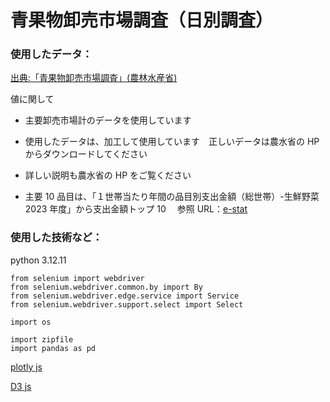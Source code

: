 # 青果物卸売市場調査（日別調査）

### 使用したデータ：

[出典:「青果物卸売市場調査」(農林水産省)](https://www.maff.go.jp/j/tokei/kouhyou/seika_orosi/index.html#d)

値に関して

- 主要卸売市場計のデータを使用しています

- 使用したデータは、加工して使用しています　正しいデータは農水省の HP からダウンロードしてください
- 詳しい説明も農水省の HP をご覧ください
- 主要 10 品目は、「１世帯当たり年間の品目別支出金額（総世帯）-生鮮野菜　 2023 年度」から支出金額トップ 10 　参照 URL：[e-stat](https://www.e-stat.go.jp/stat-search/files?tclass=000000330013&cycle=7&year=20230)

### 使用した技術など：

python 3.12.11

```Python:python3.12.11
from selenium import webdriver
from selenium.webdriver.common.by import By
from selenium.webdriver.edge.service import Service
from selenium.webdriver.support.select import Select

import os

import zipfile
import pandas as pd
```

[plotly js](https://github.com/plotly/plotly.js)

[D3 js](https://github.com/d3/d3)
